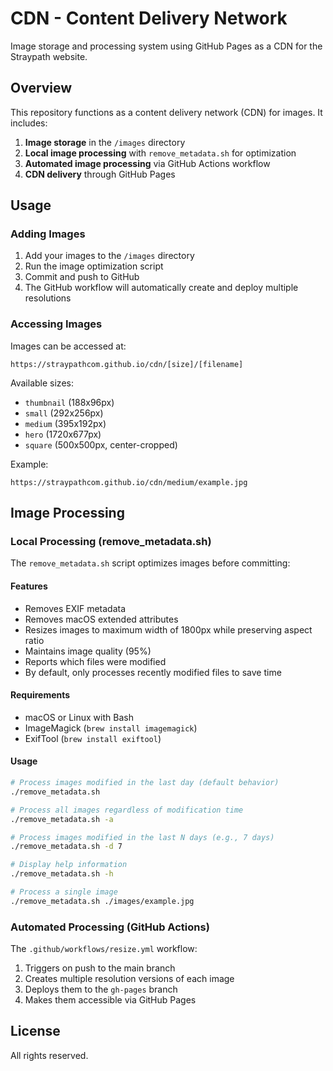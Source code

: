 # CDN - Content Delivery Network

Image storage and processing system using GitHub Pages as a CDN for the Straypath website.

## Overview

This repository functions as a content delivery network (CDN) for images. It includes:

1. **Image storage** in the `/images` directory
2. **Local image processing** with `remove_metadata.sh` for optimization
3. **Automated image processing** via GitHub Actions workflow
4. **CDN delivery** through GitHub Pages

## Usage

### Adding Images

1. Add your images to the `/images` directory
2. Run the image optimization script
3. Commit and push to GitHub
4. The GitHub workflow will automatically create and deploy multiple resolutions

### Accessing Images

Images can be accessed at:

```
https://straypathcom.github.io/cdn/[size]/[filename]
```

Available sizes:

-   `thumbnail` (188x96px)
-   `small` (292x256px)
-   `medium` (395x192px)
-   `hero` (1720x677px)
-   `square` (500x500px, center-cropped)

Example:

```
https://straypathcom.github.io/cdn/medium/example.jpg
```

## Image Processing

### Local Processing (remove_metadata.sh)

The `remove_metadata.sh` script optimizes images before committing:

#### Features

-   Removes EXIF metadata
-   Removes macOS extended attributes
-   Resizes images to maximum width of 1800px while preserving aspect ratio
-   Maintains image quality (95%)
-   Reports which files were modified
-   By default, only processes recently modified files to save time

#### Requirements

-   macOS or Linux with Bash
-   ImageMagick (`brew install imagemagick`)
-   ExifTool (`brew install exiftool`)

#### Usage

```bash
# Process images modified in the last day (default behavior)
./remove_metadata.sh

# Process all images regardless of modification time
./remove_metadata.sh -a

# Process images modified in the last N days (e.g., 7 days)
./remove_metadata.sh -d 7

# Display help information
./remove_metadata.sh -h

# Process a single image
./remove_metadata.sh ./images/example.jpg
```

### Automated Processing (GitHub Actions)

The `.github/workflows/resize.yml` workflow:

1. Triggers on push to the main branch
2. Creates multiple resolution versions of each image
3. Deploys them to the `gh-pages` branch
4. Makes them accessible via GitHub Pages

## License

All rights reserved.
